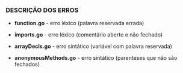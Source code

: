 ### DESCRIÇÃO DOS ERROS

- **function.go** - erro léxico (palavra reservada errada)

- **imports.go** - erro léxico (comentário aberto e não fechado)

- **arrayDecls.go** - erro sintático (variável com palavra reservada)

- **anonymousMethods.go** - erro sintático (parenteses que não são fechados)
